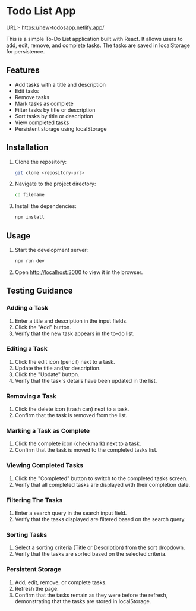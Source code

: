 # Todo List App

URL:- https://new-todosapp.netlify.app/

This is a simple To-Do List application built with React. It allows users to add, edit, remove, and complete tasks. The tasks are saved in localStorage for persistence.

## Features

- Add tasks with a title and description
- Edit tasks
- Remove tasks
- Mark tasks as complete
- Filter tasks by title or description
- Sort tasks by title or description
- View completed tasks
- Persistent storage using localStorage

## Installation

1. Clone the repository:
    ```bash
    git clone <repository-url>
    ```
2. Navigate to the project directory:
    ```bash
    cd filename
    ```
3. Install the dependencies:
    ```bash
    npm install
    ```

## Usage

1. Start the development server:
    ```bash
    npm run dev
    ```
2. Open [http://localhost:3000](http://localhost:3000) to view it in the browser.

## Testing Guidance

### Adding a Task

1. Enter a title and description in the input fields.
2. Click the "Add" button.
3. Verify that the new task appears in the to-do list.

### Editing a Task

1. Click the edit icon (pencil) next to a task.
2. Update the title and/or description.
3. Click the "Update" button.
4. Verify that the task's details have been updated in the list.

### Removing a Task

1. Click the delete icon (trash can) next to a task.
2. Confirm that the task is removed from the list.

### Marking a Task as Complete

1. Click the complete icon (checkmark) next to a task.
2. Confirm that the task is moved to the completed tasks list.

### Viewing Completed Tasks

1. Click the "Completed" button to switch to the completed tasks screen.
2. Verify that all completed tasks are displayed with their completion date.

### Filtering The Tasks

1. Enter a search query in the search input field.
2. Verify that the tasks displayed are filtered based on the search query.

### Sorting Tasks

1. Select a sorting criteria (Title or Description) from the sort dropdown.
2. Verify that the tasks are sorted based on the selected criteria.

### Persistent Storage

1. Add, edit, remove, or complete tasks.
2. Refresh the page.
3. Confirm that the tasks remain as they were before the refresh, demonstrating that the tasks are stored in localStorage.


